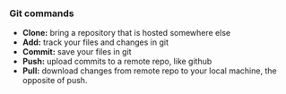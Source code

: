 
### Git commands
- **Clone:** bring a repository that is hosted somewhere else
- **Add:** track your files and changes in git
- **Commit:** save your files in git
- **Push:** upload commits to a remote repo, like github
- **Pull:** download changes from remote repo to your local machine, the opposite of push.
